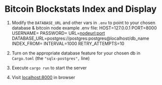 # Bitcoin Blockstats Index and Display

1. Modify the `DATABASE_URL` and other vars in `.env` to point to your chosen database & bitcoin node
example .env file:
  HOST=127.0.0.1
  PORT=8000
  USERNAME=<btcnodeusername>
  PASSWORD=<btcrpcpassword>
  URL=<nodeurl:port>
  DATABASE_URL=postgres://postgres:postgres@localhost/db_name
  INDEX_FROM=<startingblock>
  INTERVAL=1000
  RETRY_ATTEMPTS=10

2. Turn on the appropriate database feature for your chosen db in `Cargo.toml` (the `"sqlx-postgres",` line)

3. Execute `cargo run` to start the server

4. Visit [localhost:8000](http://localhost:8000) in browser

